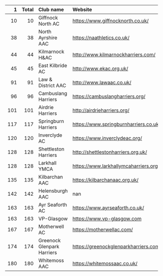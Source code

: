|   1 |   Total | Club name                  | Website                               |
|----:|--------:|:---------------------------|:--------------------------------------|
|  10 |      10 | Giffnock North AC          | https://www.giffnocknorth.co.uk/      |
|  38 |      38 | North Ayrshire AAC         | https://naathletics.co.uk/            |
|  44 |      44 | Kilmarnock H&AC            | http://www.kilmarnockharriers.com/    |
|  45 |      45 | East Kilbride AC           | http://www.ekac.org.uk/               |
|  91 |      91 | Law & District AAC         | http://www.lawaac.co.uk/              |
|  96 |      96 | Cambuslang Harriers        | https://cambuslangharriers.org/       |
| 101 |     101 | Airdrie Harriers           | http://airdrieharriers.org/           |
| 117 |     117 | Springburn Harriers        | https://www.springburnharriers.co.uk/ |
| 120 |     120 | Inverclyde AC              | https://www.inverclydeac.org/         |
| 128 |     128 | Shettleston Harriers       | http://shettlestonharriers.org.uk/    |
| 128 |     128 | Larkhall YMCA              | https://www.larkhallymcaharriers.org  |
| 135 |     135 | Kilbarchan AAC             | https://kilbarchanaac.org.uk/         |
| 142 |     142 | Helensburgh AAC            | nan                                   |
| 163 |     163 | Ayr Seaforth AC            | https://www.ayrseaforth.co.uk/        |
| 163 |     163 | VP-Glasgow                 | https://www.vp-glasgow.com            |
| 167 |     167 | Motherwell AC              | https://motherwellac.com/             |
| 174 |     174 | Greenock Glenpark Harriers | https://greenockglenparkharriers.com/ |
| 180 |     180 | Whitemoss AAC              | https://whitemossaac.co.uk/           |